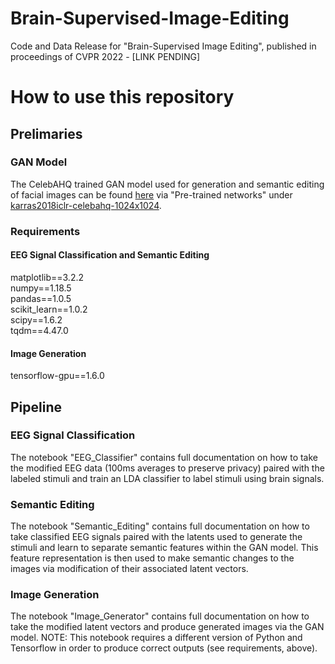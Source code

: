 # Brain-Supervised-Image-Editing
Code and Data Release for "Brain-Supervised Image Editing", published in proceedings of CVPR 2022 -  [LINK PENDING]

# How to use this repository

## Prelimaries
### GAN Model
The CelebAHQ trained GAN model used for generation and semantic editing of facial images can be found [here](https://github.com/tkarras/progressive_growing_of_gans) via "Pre-trained networks" under [karras2018iclr-celebahq-1024x1024](https://drive.google.com/drive/folders/15hvzxt_XxuokSmj0uO4xxMTMWVc0cIMU).

### Requirements

#### EEG Signal Classification and Semantic Editing
matplotlib==3.2.2  
numpy==1.18.5  
pandas==1.0.5  
scikit_learn==1.0.2  
scipy==1.6.2  
tqdm==4.47.0  

#### Image Generation
tensorflow-gpu==1.6.0

## Pipeline

### EEG Signal Classification
The notebook "EEG_Classifier" contains full documentation on how to take the modified EEG data (100ms averages to preserve privacy) paired with the labeled stimuli and train an LDA classifier to label stimuli using brain signals.

### Semantic Editing
The notebook "Semantic_Editing" contains full documentation on how to take classified EEG signals paired with the latents used to generate the stimuli and learn to separate semantic features within the GAN model. This feature representation is then used to make semantic changes to the images via modification of their associated latent vectors.

### Image Generation
The notebook "Image_Generator" contains full documentation on how to take the modified latent vectors and produce generated images via the GAN model. NOTE: This notebook requires a different version of Python and Tensorflow in order to produce correct outputs (see requirements, above).
